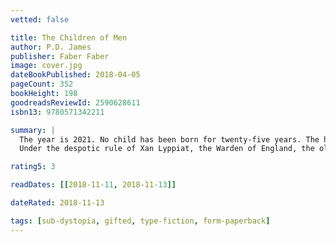 ```yaml
---
vetted: false

title: The Children of Men
author: P.D. James
publisher: Faber Faber
image: cover.jpg
dateBookPublished: 2018-04-05
pageCount: 352
bookHeight: 198
goodreadsReviewId: 2590628611
isbn13: 9780571342211

summary: |
  The year is 2021. No child has been born for twenty-five years. The human race faces extinction.
  Under the despotic rule of Xan Lyppiat, the Warden of England, the old are despairing and the young cruel. Theo Faren, a cousin of the Warden, lives a solitary life in this ominous atmosphere. That is, until a chance encounter with a young woman leads him into contact with a group of dissenters. Suddenly his life is changed irrevocably as he faces agonising choices which could affect the future of mankind.

rating5: 3

readDates: [[2018-11-11, 2018-11-13]]

dateRated: 2018-11-13

tags: [sub-dystopia, gifted, type-fiction, form-paperback]
---
```

